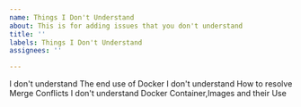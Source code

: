 ```yaml
---
name: Things I Don't Understand
about: This is for adding issues that you don't understand
title: ''
labels: Things I Don't Understand
assignees: ''

---
```


I don't understand The end use of Docker
I don't understand How to resolve Merge Conflicts
I don't understand Docker Container,Images and their Use